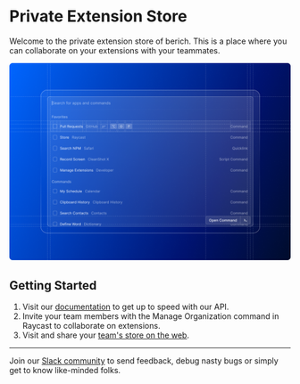 # Private Extension Store

Welcome to the private extension store of berich. This is a place where you can collaborate on your extensions with your teammates.

![Extension Store](https://raw.githubusercontent.com/raycast/extensions/main/images/header.png)

## Getting Started

1. Visit our [documentation](https://developers.raycast.com) to get up to speed with our API.
2. Invite your team members with the Manage Organization command in Raycast to collaborate on extensions.
3. Visit and share your [team's store on the web](https://raycast.com/berich).

---

Join our [Slack community](https://raycast.com/community) to send feedback, debug nasty bugs or simply get to know like-minded folks.